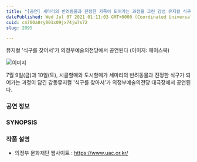 ```yaml
---
title: "[공연] 세마리의 반려동물과 진정한 가족이 되어가는 과정을 그린 감성 뮤지컬 식구를 찾아서"
datePublished: Wed Jul 07 2021 01:11:03 GMT+0000 (Coordinated Universal Time)
cuid: cm700a0ry001x09jx74jw7s72
slug: 2095

---
```



뮤지컬 '식구를 찾어서'가 의정부예술의전당에서 공연된다 (이미지: 페이스북)

![이미지](https://cdn.hashnode.com/res/hashnode/image/upload/v1739249552723/d6bd882c-79c0-4a9e-b71e-0a9b24d47d45.jpeg)

7월 9일(금)과 10일(토), 시골할매와 도시할매가 세마리의 반려동물과 진정한 식구가 되어가는 과정이 담긴 감동뮤지컬 '식구를 찾아서'가 의정부예술의전당 대극장에서 공연된다.

### 공연 정보

### SYNOPSIS

### 작품 설명

- 의정부 문화재단 웹사이트 : https://www.uac.or.kr/
